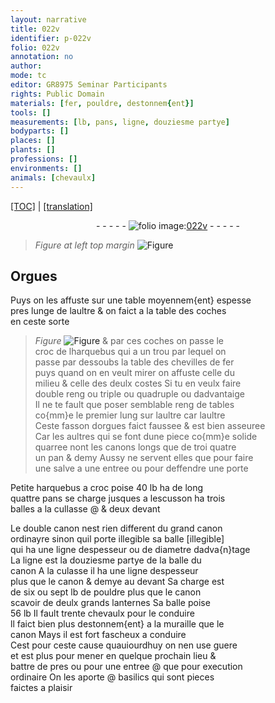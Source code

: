 ```yaml
---
layout: narrative
title: 022v
identifier: p-022v
folio: 022v
annotation: no
author:
mode: tc
editor: GR8975 Seminar Participants
rights: Public Domain
materials: [fer, pouldre, destonnem{ent}]
tools: []
measurements: [lb, pans, ligne, douziesme partye]
bodyparts: []
places: []
plants: []
professions: []
environments: []
animals: [chevaulx]
---
```


<p><a href="{{ site.baseurl }}/diplomatic/">[TOC]</a> | <a href="{{ site.baseurl }}/texts/p-022v_tl/" target="_blank">[translation]</a></p><div class="folio" align="center">- - - - - <a href="http://gallica.bnf.fr/ark:/12148/btv1b10500001g/f52.image" target="_blank"><img src="https://cu-mkp.github.io/2017-workshop-edition/assets/photo-icon.png" alt="folio image: " style="display:inline-block; margin-bottom:-3px;"/>022v</a> - - - - - </div>  
  
> *Figure*
> *at left top margin*
> <a href="https://drive.google.com/open?id=0B9-oNrvWdlO5NkNrYkVZTlVnbDQ" target="_blank"><img src="https://cu-mkp.github.io/GR8975-edition/assets/photo-icon.png" alt="Figure" style="display:inline-block; margin-bottom:-3px;"/></a>
 

## Orgues

 
Puys on les affuste sur une table moyennem{ent} espesse<br/> pres lun<span class="del">g</span><span class="add">e</span> de laultre & on faict a la table des coches<br/> en ceste sorte 
> *Figure*
> <a href="https://drive.google.com/open?id=0B9-oNrvWdlO5RnQ2Ri1PenA1aDA" target="_blank"><img src="https://cu-mkp.github.io/GR8975-edition/assets/photo-icon.png" alt="Figure" style="display:inline-block; margin-bottom:-3px;"/></a>
 & par ces coches on passe le<br/> croc de lharquebus qui a un trou par lequel on<br/> passe par dessoubs la table des chevilles de <span class="m">fer</span><br/> puys quand on en veult mirer on affuste celle du<br/> milieu & celle des deulx costes Si tu en veulx faire<br/> double reng ou triple ou quadruple ou dadvantaige<br/> Il ne te fault que poser semblable reng de tables<br/> co{mm}e le premier lung sur laultre <span class="del">car laultre</span><br/> Ceste fasson dorgues faict faussee & <span class="add">est</span> bien asseuree<br/> Car les aultres qui se font dune piece co{mm}e solide<br/> quarree nont les canons longs que de <span class="del">troi</span> <span class="del">quatre</span><br/> un pan & demy Aussy ne servent elles que pour faire<br/> une salve a une entree ou pour deffendre une porte
 
Petite harquebus a croc poise 40 <span class="ms">lb</span> ha de long<br/> quattre <span class="ms">pans</span> se charge jusques a lescusson ha trois<br/> balles a la cullasse @ & deux devant
 
Le double canon nest rien different du grand canon<br/> ordinayre sinon quil porte <span class="del">illegible</span> sa balle <span class="del">[illegible]</span><br/> qui ha une <span class="ms">ligne</span> despesseur ou de diametre dadva{n}tage<br/> La <span class="ms">ligne</span> est la <span class="ms">douziesme partye</span> de la balle du<br/> canon A la culasse il ha une <span class="ms">ligne</span> despesseur<br/> plus que le canon & demye au devant Sa charge est<br/> de six ou sept <span class="ms">lb</span> de <span class="m">pouldre</span> plus que le canon<br/> scavoir de deulx grands lanternes Sa balle poise<br/> 56 <span class="ms">lb</span> Il fault trente <span class="al">chevaulx</span> pour le conduire<br/> ll faict bien plus <span class="m">destonnem{ent}</span> a la muraille que le<br/> canon Mays il est fort fascheux a conduire<br/> Cest pour ceste cause quauiourdhuy on nen use guere<br/> et est plus pour mener en quelque prochain lieu &<br/> battre de pres ou pour une entree @ que pour execution<br/> ordinaire On les aporte @ basilics qui sont pieces<br/> faictes a plaisir
 
